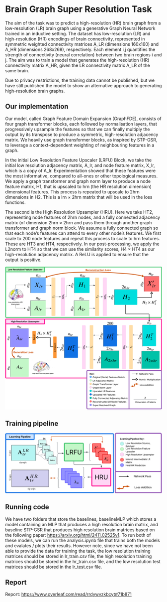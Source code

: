 # Brain Graph Super Resolution Task
The aim of the task was to predict a high-resolution (HR) brain graph from a low-resolution (LR) brain graph using a generative Graph Neural Network trained in an inductive setting.
The dataset has low-resolution (LR) and high-resolution (HR) encodings of brain connectivity, represented in symmetric weighted connectivity matrices A_LR (dimensions 160x160) and A_HR (dimensions 268x268), respectively. Each element i,j quantifies the strength of connectivity (neural correlation) between two brain regions i and j. The aim was to train a model that generates the high-resolution (HR) connectivity matrix A_HR, given the LR connectivity matrix A_LR of the same brain.

Due to privacy restrictions, the training data cannot be published, but we have still published the model to show an alternative approach to generating high-resolution brain graphs. 

## Our implementation 
Our model, called Graph Feature Domain Expansion (GraphFDE), consists of four graph transformer blocks, each followed by normalisation layers, that progressively upsample the features so that we can finally multiply the output by its transpose to produce a symmetric, high-resolution adjacency matrix. We heavily use graph transformer blocks, as inspired by STP-GSR, to leverage a context-dependent weighting of neighbouring features in a graph. 

In the initial Low Resolution Feature Upscaler (LRFU) Block, we take the initial low resolution adjacency matrix, A_lr, and node feature matrix, X_lr, which is a copy of A_lr. Experimentation showed that these features were the most informative, compared to all-ones or other topological measures. We apply a graph transformer and graph norm layer to produce a node feature matrix, H1, that is upscaled to hrn (the HR resolution dimension) dimensional features. This process is repeated to upscale to 2hrn dimensions in H2. This is a lrn × 2hrn matrix that will be used in the loss functions.

The second is the High Resolution Upsampler (HRU). Here we take HT2, representing node features of 2hrn nodes, and a fully connected adjacency matrix (of dimension 2hrn × 2hrn and pass them through another graph transformer and graph norm block. We assume a fully connected graph so that each node’s features can attend to every other node’s features. We first scale to 200 node features and repeat this process to scale to hrn features. These are HT3 and HT4, respectively. In our post-processing, we apply the L2norm to HT4 so that we can use the similarity scores, H4 × HT4 as our high-resolution adjacency matrix. A ReLU is applied to ensure that the output is positive.


![Screenshot](images/arch.png "Model architecture")

## Training pipeline 
![Screenshot](images/lp.png "Training pipeline")

## Running code 
We have two folders that store the baselines, baselineMLP which stores a model containing an MLP that produces a high resolution brain matrix, and baseline STP-GSR that produces high resolution brain matrices based on the following paper: https://arxiv.org/html/2411.02525v1. To run both of these models, we can run the analysis.ipynb file that trains both the models and evalates / plots their results. However note, since we have not been able to provide the data for training the task, the low resolution training matrices should be stored in lr_train.csv file, the high resolution training matrices should be stored in the hr_train.csv file, and the low resolution test matrices should be stored in the lr_test.csv file.  
## Report 
Report: https://www.overleaf.com/read/rrdywvzkbcyt#71b871
